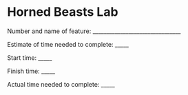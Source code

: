 # Horned Beasts Lab

Number and name of feature: ________________________________

Estimate of time needed to complete: _____

Start time: _____

Finish time: _____

Actual time needed to complete: _____